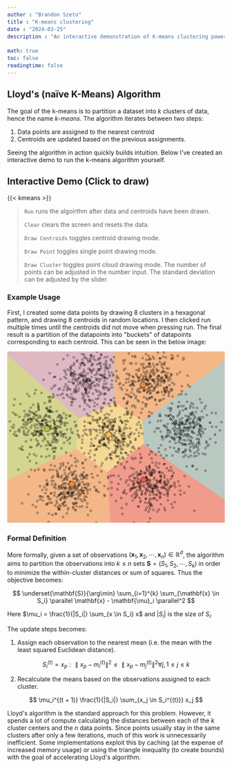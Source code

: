 ```yaml
---
author : "Brandon Szeto"
title : "K-means clustering"
date : "2024-03-25"
description : "An interactive demonstration of K-means clustering powered by Lloyd’s algorithm. Add data points to watch the algorithm dynamically assign points to the nearest centroid and recalculate cluster centers until the clusters stabilize—or shift as new points are added."

math: true
toc: false
readingtime: false
---
```

## Lloyd's (naïve K-Means) Algorithm
The goal of the k-means is to partition a dataset into $k$ clusters of data, hence
the name _k-means_. The algorithm iterates between two steps: 
1. Data points are assigned to the nearest centroid
2. Centroids are updated based on the previous assignments.

Seeing the algorithm in action quickly builds intuition. Below I've created an 
interactive demo to run the k-means algorithm yourself. 

## Interactive Demo (Click to draw)

{{< kmeans >}}

> `Run` runs the algoirthm after data and centroids have been drawn.
>
> `Clear` clears the screen and resets the data.
>
> `Draw Centroids` toggles centroid drawing mode.
>
> `Draw Point` toggles single point drawing mode.
>
> `Draw Cluster` toggles point cloud drawing mode. The number of points can
  be adjusted in the number input. The standard deviation can be adjusted by the
  slider.

### Example Usage
First, I created some data points by drawing 8 clusters in a hexagonal pattern, and drawing 8 centroids in random locations. I then clicked run multiple times until the centroids did not move when pressing run. The final result is a partition of the datapoints into "buckets" of datapoints corresponding to each centroid. This can be seen in the below image:

![8 point clouds, 8 centroids](kmeans.png)

### Formal Definition
More formally, given a set of observations $(\mathbf{x}_1, \mathbf{x}_2, \cdots, \mathbf{x}_n) \in \mathbb{R}^d$, the algorithm aims to partition the observations into $k \leq n$ sets $\mathbf{S} = ( S_1, S_2, \cdots, S_k )$ in order to minimize the within-cluster distances or sum of squares. Thus the objective becomes:

$$ \underset{\mathbf{S}}{\arg\min} \sum_{i=1}^{k} \sum_{\mathbf{x} \in S_i} \parallel \mathbf{x} - \mathbf{\mu}_i \parallel^2 $$

Here $\mu_i = \frac{1}{|S_i|} \sum_{x \in S_i} x$ and $|S_i|$ is the size of $S_i$. 

The update steps becomes:

1. Assign each observation to the nearest mean (i.e. the mean with the least
   squared Euclidean distance).

$$ S_i^{(t)} = x_p : \parallel x_p - m_i^{(t)}\parallel^2 \leq \parallel x_p - m_j^{(t)}\parallel^2 \forall j, 1 \leq j \leq k$$

2. Recalculate the means based on the observations assigned to each cluster.

$$ \mu_i^{(t + 1)} \frac{1}{|S_i|} \sum_{x_j \in S_i^{(t)}} x_j $$

Lloyd's algorithm is the standard approach for this problem. However, it spends a lot of compute calculating the distances between each of the $k$ cluster centers and the $n$ data points. Since points usually stay in the same clusters after only a few iterations, much of this work is unnecessarily inefficient. Some implementations exploit this by caching (at the expense of increased memory usage) or using the triangle inequality (to create bounds) with the goal of accelerating Lloyd's algorithm.
